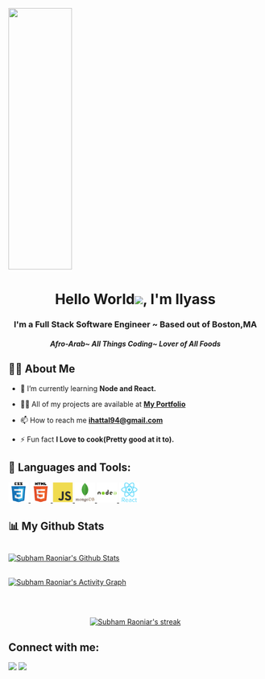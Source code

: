 
<a href="#"><img width="50%" height="520px"  src="https://user-images.githubusercontent.com/101954954/168871280-84669de4-3120-42cc-8cf0-7a109065472d.png" height="50px"/></a>

<h1 align="center">Hello World<img src="https://raw.githubusercontent.com/MartinHeinz/MartinHeinz/master/wave.gif" width="30px">, I'm Ilyass</h1>
<h3 align="center">I'm a Full Stack Software Engineer ~ Based out of Boston,MA</h3>
<h5 align="center">Afro-Arab~ All Things Coding~ Lover of All Foods</h5>


## 🙋‍♂️ About Me


- 🌱 I’m currently learning **Node and React.**

- 👨‍💻 All of my projects are available at **[My Portfolio](https://ihattalportfolio.netlify.app)**

- 📫 How to reach me **ihattal94@gmail.com**

- ⚡ Fun fact **I Love to cook(Pretty good at it to).**

## 🚀 Languages and Tools:
<p align="left"> <a href="https://www.w3schools.com/css/" target="_blank" rel="noreferrer"> <img src="https://raw.githubusercontent.com/devicons/devicon/master/icons/css3/css3-original-wordmark.svg" alt="css3" width="40" height="40"/> </a> <a href="https://www.w3.org/html/" target="_blank" rel="noreferrer"> <img src="https://raw.githubusercontent.com/devicons/devicon/master/icons/html5/html5-original-wordmark.svg" alt="html5" width="40" height="40"/> </a> <a href="https://developer.mozilla.org/en-US/docs/Web/JavaScript" target="_blank" rel="noreferrer"> <img src="https://raw.githubusercontent.com/devicons/devicon/master/icons/javascript/javascript-original.svg" alt="javascript" width="40" height="40"/> </a> <a href="https://www.mongodb.com/" target="_blank" rel="noreferrer"> <img src="https://raw.githubusercontent.com/devicons/devicon/master/icons/mongodb/mongodb-original-wordmark.svg" alt="mongodb" width="40" height="40"/> </a> <a href="https://nodejs.org" target="_blank" rel="noreferrer"> <img src="https://raw.githubusercontent.com/devicons/devicon/master/icons/nodejs/nodejs-original-wordmark.svg" alt="nodejs" width="40" height="40"/> </a> <a href="https://reactjs.org/" target="_blank" rel="noreferrer"> <img src="https://raw.githubusercontent.com/devicons/devicon/master/icons/react/react-original-wordmark.svg" alt="react" width="40" height="40"/> </a> </p>


## 📊 My Github Stats


  <br/>
    <a href="https://github.com/IlyassHattal/github-readme-stats"><img alt="Subham Raoniar's Github Stats" src="https://github-readme-stats.vercel.app/api?username=IlyassHattal&show_icons=true&count_private=true&theme=react&hide_border=true&bg_color=0D1117" /></a>
  
  <br/>

<br/>

<a href="https://github.com/IlyassHattal/github-readme-activity-graph"><img alt="Subham Raoniar's Activity Graph" src="https://activity-graph.herokuapp.com/graph?username=IlyassHattal&bg_color=0D1117&color=5BCDEC&line=5BCDEC&point=FFFFFF&hide_border=true" /></a>

<br/>
<br/>

<p align="center">
    <a href="https://github.com/IlyassHattal/github-readme-streak-stats">
        <img title="🔥 Get streak stats for your profile at git.io/streak-stats" alt="Subham Raoniar's streak" src="https://github-readme-streak-stats.herokuapp.com/?user=IlyassHattal&theme=black-ice&hide_border=true&stroke=0000&background=060A0CD0"/>
    </a>
</p>

## Connect with me:
<p align="left">

<a href = "https://www.linkedin.com/in/ilyass-hattal/"><img src="https://img.icons8.com/fluent/48/000000/linkedin.png"/></a>
<a href = "https://twitter.com/IlyassHattalDev"><img src="https://img.icons8.com/fluent/48/000000/twitter.png"/></a>


</p>
